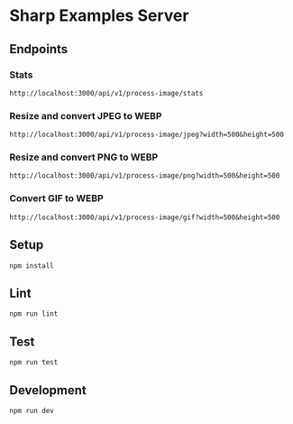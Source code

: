 # Sharp Examples Server

## Endpoints

### Stats

```
http://localhost:3000/api/v1/process-image/stats
```

### Resize and convert JPEG to WEBP

```
http://localhost:3000/api/v1/process-image/jpeg?width=500&height=500
```

### Resize and convert PNG to WEBP

```
http://localhost:3000/api/v1/process-image/png?width=500&height=500
```

### Convert GIF to WEBP

```
http://localhost:3000/api/v1/process-image/gif?width=500&height=500
```

## Setup

```
npm install
```

## Lint

```
npm run lint
```

## Test

```
npm run test
```

## Development

```
npm run dev
```
